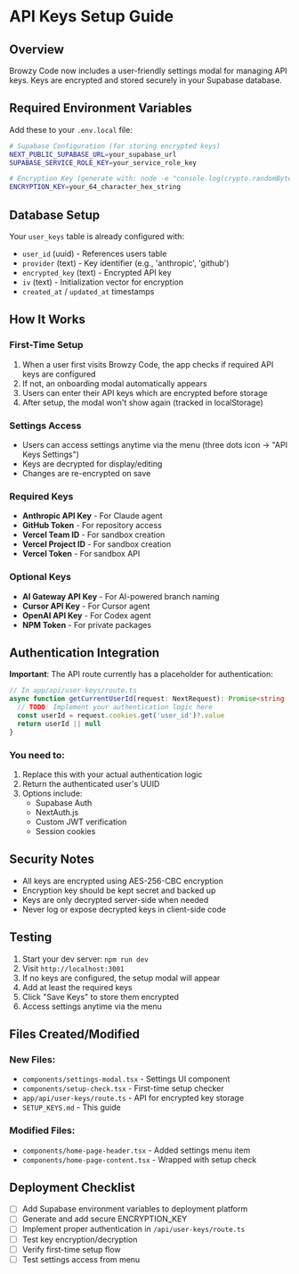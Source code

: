 # API Keys Setup Guide

## Overview

Browzy Code now includes a user-friendly settings modal for managing API keys. Keys are encrypted and stored securely in your Supabase database.

## Required Environment Variables

Add these to your `.env.local` file:

```bash
# Supabase Configuration (for storing encrypted keys)
NEXT_PUBLIC_SUPABASE_URL=your_supabase_url
SUPABASE_SERVICE_ROLE_KEY=your_service_role_key

# Encryption Key (generate with: node -e "console.log(crypto.randomBytes(32).toString('hex'))")
ENCRYPTION_KEY=your_64_character_hex_string
```

## Database Setup

Your `user_keys` table is already configured with:
- `user_id` (uuid) - References users table
- `provider` (text) - Key identifier (e.g., 'anthropic', 'github')
- `encrypted_key` (text) - Encrypted API key
- `iv` (text) - Initialization vector for encryption
- `created_at` / `updated_at` timestamps

## How It Works

### First-Time Setup
1. When a user first visits Browzy Code, the app checks if required API keys are configured
2. If not, an onboarding modal automatically appears
3. Users can enter their API keys which are encrypted before storage
4. After setup, the modal won't show again (tracked in localStorage)

### Settings Access
- Users can access settings anytime via the menu (three dots icon → "API Keys Settings")
- Keys are decrypted for display/editing
- Changes are re-encrypted on save

### Required Keys
- **Anthropic API Key** - For Claude agent
- **GitHub Token** - For repository access
- **Vercel Team ID** - For sandbox creation
- **Vercel Project ID** - For sandbox creation  
- **Vercel Token** - For sandbox API

### Optional Keys
- **AI Gateway API Key** - For AI-powered branch naming
- **Cursor API Key** - For Cursor agent
- **OpenAI API Key** - For Codex agent
- **NPM Token** - For private packages

## Authentication Integration

**Important**: The API route currently has a placeholder for authentication:

```typescript
// In app/api/user-keys/route.ts
async function getCurrentUserId(request: NextRequest): Promise<string | null> {
  // TODO: Implement your authentication logic here
  const userId = request.cookies.get('user_id')?.value
  return userId || null
}
```

### You need to:
1. Replace this with your actual authentication logic
2. Return the authenticated user's UUID
3. Options include:
   - Supabase Auth
   - NextAuth.js
   - Custom JWT verification
   - Session cookies

## Security Notes

- All keys are encrypted using AES-256-CBC encryption
- Encryption key should be kept secret and backed up
- Keys are only decrypted server-side when needed
- Never log or expose decrypted keys in client-side code

## Testing

1. Start your dev server: `npm run dev`
2. Visit `http://localhost:3001`
3. If no keys are configured, the setup modal will appear
4. Add at least the required keys
5. Click "Save Keys" to store them encrypted
6. Access settings anytime via the menu

## Files Created/Modified

### New Files:
- `components/settings-modal.tsx` - Settings UI component
- `components/setup-check.tsx` - First-time setup checker
- `app/api/user-keys/route.ts` - API for encrypted key storage
- `SETUP_KEYS.md` - This guide

### Modified Files:
- `components/home-page-header.tsx` - Added settings menu item
- `components/home-page-content.tsx` - Wrapped with setup check

## Deployment Checklist

- [ ] Add Supabase environment variables to deployment platform
- [ ] Generate and add secure ENCRYPTION_KEY
- [ ] Implement proper authentication in `/api/user-keys/route.ts`
- [ ] Test key encryption/decryption
- [ ] Verify first-time setup flow
- [ ] Test settings access from menu
